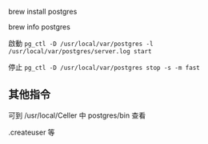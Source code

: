 brew install postgres

brew info postgres

啟動
`pg_ctl -D /usr/local/var/postgres -l /usr/local/var/postgres/server.log start`

停止
`pg_ctl -D /usr/local/var/postgres stop -s -m fast`


## 其他指令
可到 /usr/local/Celler 中 postgres/bin 查看 

.createuser 等